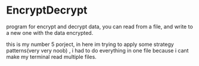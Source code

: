 # EncryptDecrypt
program for encrypt and decrypt data, you can read from a file, and write to a new one with the data encrypted. 


this is my number 5 porject, in here im trying to apply some strategy patterns(very very noob) , i had to do everything in one file because i cant make my terminal read multiple files.
